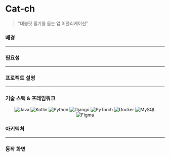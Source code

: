 # Cat-ch
> "태블릿 필기를 돕는 앱 어플리케이션"
### 배경

--- 
### 필요성

--- 
### 프로젝트 설명

---
### 기술 스택 & 프레임워크
<div align="center">

![Java](https://img.shields.io/badge/Java-%23ED8B00.svg?style=for-the-badge&logo=java&logoColor=white) 
![Kotlin](https://img.shields.io/badge/Kotlin-%230095D5.svg?style=for-the-badge&logo=kotlin&logoColor=white) 
![Python](https://img.shields.io/badge/Python-%233776AB.svg?style=for-the-badge&logo=python&logoColor=white) 
![Django](https://img.shields.io/badge/Django-%23092E20.svg?style=for-the-badge&logo=django&logoColor=white) 
![PyTorch](https://img.shields.io/badge/PyTorch-%23EE4C2C.svg?style=for-the-badge&logo=pytorch&logoColor=white) 
![Docker](https://img.shields.io/badge/Docker-%230db7ed.svg?style=for-the-badge&logo=docker&logoColor=white) 
![MySQL](https://img.shields.io/badge/MySQL-%2300f.svg?style=for-the-badge&logo=mysql&logoColor=white) 
![Figma](https://img.shields.io/badge/Figma-%23F24E1E.svg?style=for-the-badge&logo=figma&logoColor=white) 
</div>

### 아키텍처

---
### 동작 화면

